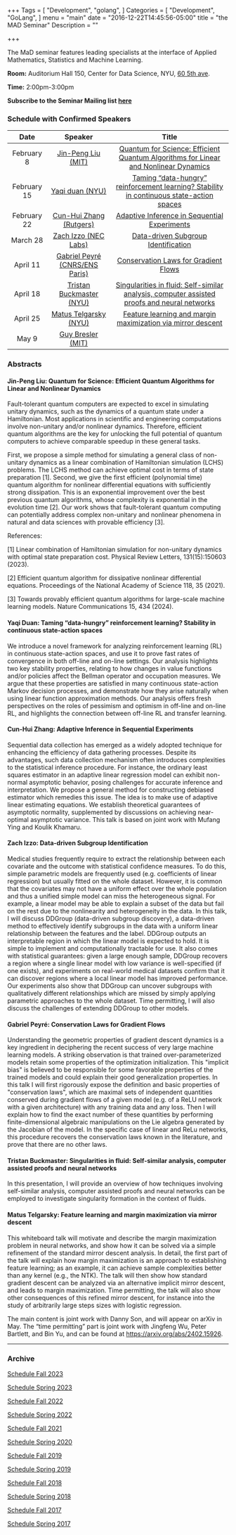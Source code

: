 +++
Tags = [
  "Development",
  "golang",
]
Categories = [
  "Development",
  "GoLang",
]
menu = "main"
date = "2016-12-22T14:45:56-05:00"
title = "the MAD Seminar"
Description = ""

+++

The MaD seminar features leading specialists at the interface
of Applied Mathematics, Statistics and Machine Learning. 

**Room:** Auditorium Hall 150, Center for Data Science, NYU, [60 5th ave](https://www.google.com/maps/place/NYU+Center+for+Data+Science/@40.735016,-73.9969907,17z/data=!3m1!4b1!4m5!3m4!1s0x89c2599787834ad9:0x5dd8af15d9fbc8a3!8m2!3d40.735016!4d-73.994802).

**Time:** 2:00pm-3:00pm

**Subscribe to the Seminar Mailing list [here](http://cims.nyu.edu/mailman/listinfo/mad)**


### Schedule with Confirmed Speakers


| Date        | Speaker       | Title | 
|:-----------:|:-------------:|:-----------:|
| February 8  | [Jin-Peng Liu (MIT)](https://www.jin-peng-liu.me/) | [Quantum for Science: Efficient Quantum Algorithms for Linear and Nonlinear Dynamics](#liu) | 
| February 15 | [Yaqi duan (NYU)](https://duanyq22.github.io/) | [Taming “data-hungry” reinforcement learning? Stability in continuous state-action spaces](#duan) |
| February 22  | [Cun-Hui Zhang (Rutgers)](https://statweb.rutgers.edu/cunhui/) | [Adaptive Inference in Sequential Experiments](#zhang) |  
| March 28  | [Zach Izzo (NEC Labs)](https://zleizzo.github.io/) | [Data-driven Subgroup Identification](#izzo) |  
| April 11 | [Gabriel Peyré (CNRS/ENS Paris)](http://www.gpeyre.com/) | [Conservation Laws for Gradient Flows](#peyre) | 
| April 18 | [Tristan Buckmaster (NYU)](https://cims.nyu.edu/~tristanb/) | [Singularities in fluid: Self-similar analysis, computer assisted proofs and neural networks](#buckmaster) |
| April 25 | [Matus Telgarsky (NYU)](https://cims.nyu.edu/~matus/) | [Feature learning and margin maximization via mirror descent](#telgarsky) |
| May 9 | [Guy Bresler (MIT)](https://www.mit.edu/~gbresler/) | [](#bresler) | 


### Abstracts
#### <a name="liu"> Jin-Peng Liu: Quantum for Science: Efficient Quantum Algorithms for Linear and Nonlinear Dynamics</a>

Fault-tolerant quantum computers are expected to excel in simulating unitary dynamics, such as the dynamics of a quantum state under a Hamiltonian. Most applications in scientific and engineering computations involve non-unitary and/or nonlinear dynamics. Therefore, efficient quantum algorithms are the key for unlocking the full potential of quantum computers to achieve comparable speedup in these general tasks.

First, we propose a simple method for simulating a general class of non-unitary dynamics as a linear combination of Hamiltonian simulation (LCHS) problems. The LCHS method can achieve optimal cost in terms of state preparation [1]. Second, we give the first efficient (polynomial time) quantum algorithm for nonlinear differential equations with sufficiently strong dissipation. This is an exponential improvement over the best previous quantum algorithms, whose complexity is exponential in the evolution time [2]. Our work shows that fault-tolerant quantum computing can potentially address complex non-unitary and nonlinear phenomena in natural and data sciences with provable efficiency [3].

References:

[1] Linear combination of Hamiltonian simulation for non-unitary dynamics with optimal state preparation cost. Physical Review Letters, 131(15):150603 (2023).

[2] Efficient quantum algorithm for dissipative nonlinear differential equations. Proceedings of the National Academy of Science 118, 35 (2021).

[3] Towards provably efficient quantum algorithms for large-scale machine learning models. Nature Communications 15, 434 (2024).

#### <a name="duan"> Yaqi Duan: Taming “data-hungry” reinforcement learning? Stability in continuous state-action spaces</a>

We introduce a novel framework for analyzing reinforcement learning (RL) in continuous state-action spaces, and use it to prove fast rates of convergence in both off-line and on-line settings. Our analysis highlights two key stability properties, relating to how changes in value functions and/or policies affect the Bellman operator and occupation measures. We argue that these properties are satisfied in many continuous state-action Markov decision processes, and demonstrate how they arise naturally when using linear function approximation methods. Our analysis offers fresh perspectives on the roles of pessimism and optimism in off-line and on-line RL, and highlights the connection between off-line RL and transfer learning.

#### <a name="zhang"> Cun-Hui Zhang: Adaptive Inference in Sequential Experiments</a>

Sequential data collection has emerged as a widely adopted technique for enhancing the efficiency of data gathering processes. Despite its advantages, such data collection mechanism often introduces complexities to the statistical inference procedure. For instance, the ordinary least squares estimator in an adaptive linear regression model can exhibit non-normal asymptotic behavior, posing challenges for accurate inference and interpretation. We propose a general method for constructing debiased estimator which remedies this issue. The idea is to make use of adaptive linear estimating equations. We establish theoretical guarantees of asymptotic normality, supplemented by discussions on achieving near-optimal asymptotic variance. This talk is based on joint work with Mufang Ying and Koulik Khamaru.

#### <a name="izzo"> Zach Izzo: Data-driven Subgroup Identification</a>

Medical studies frequently require to extract the relationship between each covariate and the outcome with statistical confidence measures. To do this, simple parametric models are frequently used (e.g. coefficients of linear regression) but usually fitted on the whole dataset. However, it is common that the covariates may not have a uniform effect over the whole population and thus a unified simple model can miss the heterogeneous signal. For example, a linear model may be able to explain a subset of the data but fail on the rest due to the nonlinearity and heterogeneity in the data. In this talk, I will discuss DDGroup (data-driven subgroup discovery), a data-driven method to effectively identify subgroups in the data with a uniform linear relationship between the features and the label. DDGroup outputs an interpretable region in which the linear model is expected to hold. It is simple to implement and computationally tractable for use. It also comes with statistical guarantees: given a large enough sample, DDGroup recovers a region where a single linear model with low variance is well-specified (if one exists), and experiments on real-world medical datasets confirm that it can discover regions where a local linear model has improved performance. Our experiments also show that DDGroup can uncover subgroups with qualitatively different relationships which are missed by simply applying parametric approaches to the whole dataset. Time permitting, I will also discuss the challenges of extending DDGroup to other models. 

#### <a name="peyre"> Gabriel Peyré: Conservation Laws for Gradient Flows</a>

Understanding the geometric properties of gradient descent dynamics is a key ingredient in deciphering the recent success of very large machine learning models. A striking observation is that trained over-parameterized models retain some properties of the optimization initialization. This "implicit bias" is believed to be responsible for some favorable properties of the trained models and could explain their good generalization properties. In this talk I will first rigorously expose the definition and basic properties of "conservation laws", which are maximal sets of independent quantities conserved during gradient flows of a given model (e.g. of a ReLU network with a given architecture) with any training data and any loss. Then I will explain how to find the exact number of these quantities by performing finite-dimensional algebraic manipulations on the Lie algebra generated by the Jacobian of the model. In the specific case of linear and ReLu networks, this procedure recovers the conservation laws known in the literature, and prove that there are no other laws.

#### <a name="buckmaster"> Tristan Buckmaster: Singularities in fluid: Self-similar analysis, computer assisted proofs and neural networks</a>

In this presentation, I will provide an overview of how techniques involving self-similar analysis, computer assisted proofs and neural networks can be employed to investigate singularity formation in the context of fluids.

#### <a name="telgarsky"> Matus Telgarsky: Feature learning and margin maximization via mirror descent</a>

This whiteboard talk will motivate and describe the margin maximization problem in neural networks, and show how it can be solved via a simple refinement of the standard mirror descent analysis.  In detail, the first part of the talk will explain how margin maximization is an approach to establishing feature learning; as an example, it can achieve sample complexities better than any kernel (e.g., the NTK).  The talk will then show how standard gradient descent can be analyzed via an alternative implicit mirror descent, and leads to margin maximization.  Time permitting, the talk will also show other consequences of this refined mirror descent, for instance into the study of arbitrarily large steps sizes with logistic regression.

The main content is joint work with Danny Son, and will appear on arXiv in May.  The “time permitting” part is joint work with Jingfeng Wu, Peter Bartlett, and Bin Yu, and can be found at https://arxiv.org/abs/2402.15926.

----
### Archive 
[Schedule Fall 2023](https://mathsanddatanyu.github.io/website/seminar_fall2023/)

[Schedule Spring 2023](https://mathsanddatanyu.github.io/website/seminar_spring2023/)

[Schedule Fall 2022](https://mathsanddatanyu.github.io/website/seminar_fall2022/)

[Schedule Spring 2022](https://mathsanddatanyu.github.io/website/seminar_spring2022/)

[Schedule Fall 2021](https://mathsanddatanyu.github.io/website/seminar_fall2021/)

[Schedule Spring 2020](https://mathsanddatanyu.github.io/website/seminar_spring2020/)

[Schedule Fall 2019](https://mathsanddatanyu.github.io/website/seminar_fall2019/)

[Schedule Spring 2019](https://mathsanddatanyu.github.io/website/seminar_spring2019/)

[Schedule Fall 2018](https://mathsanddatanyu.github.io/website/seminar_fall2018/)

[Schedule Spring 2018](https://mathsanddatanyu.github.io/website/seminar_spring2018/)

[Schedule Fall 2017](https://mathsanddatanyu.github.io/website/seminar_fall2017/)

[Schedule Spring 2017](https://mathsanddatanyu.github.io/website/seminar_spring2017/)